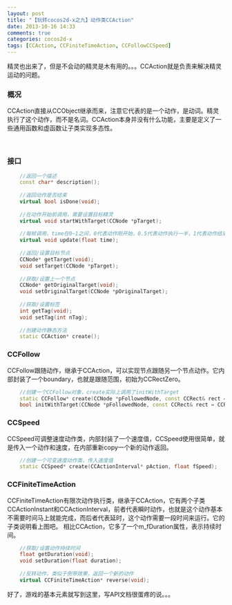 ```yaml
---
layout: post
title: "【玩转cocos2d-x之九】动作类CCAction"
date: 2013-10-16 14:33
comments: true
categories: cocos2d-x
tags: [CCAction, CCFiniteTimeAction, CCFollowCCSpeed]
---
```


精灵也出来了，但是不会动的精灵是木有用的。。。CCAction就是负责来解决精灵运动的问题。

### 概况

CCAction直接从CCObject继承而来，注意它代表的是一个动作，是动词。精灵执行了这个动作，而不是名词。CCAction本身并没有什么功能，主要是定义了一些通用函数和虚函数让子类实现多态性。

<!-- more -->

<div align="center"><img src="http://img.blog.csdn.net/20131014093720359?watermark/2/text/aHR0cDovL2Jsb2cuY3Nkbi5uZXQvamFja3lzdHVkaW8=/font/5a6L5L2T/fontsize/400/fill/I0JBQkFCMA==/dissolve/70/gravity/SouthEast" alt="" border="0" title="CCAction" /><br></br></div>

### 接口

``` cpp
    //返回一个描述  
    const char* description();  
      
    //返回动作是否结束  
    virtual bool isDone(void);  
      
    //在动作开始前调用，需要设置目标精灵  
    virtual void startWithTarget(CCNode *pTarget);  
      
    //每帧调用，time在0~1之间，0代表动作刚开始，0.5代表动作执行一半，1代表动作结束  
    virtual void update(float time);  
      
    //返回/设置目标节点  
    CCNode* getTarget(void);  
    void setTarget(CCNode *pTarget);  
      
    //获取/设置上一个节点  
    CCNode* getOriginalTarget(void);  
    void setOriginalTarget(CCNode *pOriginalTarget);  
      
    //获取/设置标签  
    int getTag(void);  
    void setTag(int nTag);  
      
    //创建动作静态方法  
    static CCAction* create();  
```

### CCFollow
CCFollow跟随动作，继承于CCAction，可以实现节点跟随另一个节点动作。它内部封装了一个boundary，也就是跟随范围，初始为CCRectZero。

``` cpp
    //创建一个CCFollow对象，create实际上调用了initWithTarget  
    static CCFollow* create(CCNode *pFollowedNode, const CCRect& rect = CCRectZero);  
    bool initWithTarget(CCNode *pFollowedNode, const CCRect& rect = CCRectZero);  
```

### CCSpeed
CCSpeed可调整速度动作类，内部封装了一个速度值，CCSpeed使用很简单，就是传入一个动作和速度，在内部重新copy一个新的动作返回。

``` cpp
    //创建一个可变速度动作类，传入速度值  
    static CCSpeed* create(CCActionInterval* pAction, float fSpeed);  
```

### CCFiniteTimeAction
CCFiniteTimeAction有限次动作执行类，继承于CCAction，它有两个子类CCActionInstant和CCActionInterval，前者代表瞬时动作，也就是这个动作基本不需要时间马上就能完成，而后者代表延时，这个动作需要一段时间来运行。它的子类说明看上图吧。
相比CCAction，它多了一个m_fDuration属性，表示持续时间。

``` cpp
    //获取/设置动作持续时间  
    float getDuration(void);  
    void setDuration(float duration);  
      
    //反转动作，类似于倒带效果，返回一个新的动作  
    virtual CCFiniteTimeAction* reverse(void);  
```

好了，游戏的基本元素就写到这里，写API文档很蛋疼的说。。。
